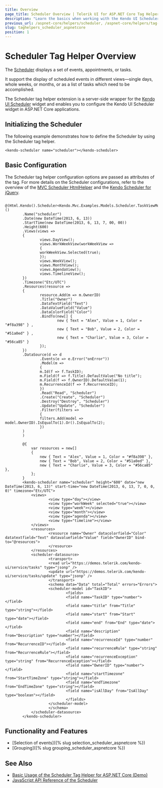 ```yaml
---
title: Overview
page_title: Scheduler Overview | Telerik UI for ASP.NET Core Tag Helpers
description: "Learn the basics when working with the Kendo UI Scheduler tag helper for ASP.NET Core (MVC 6 or ASP.NET Core MVC)."
previous_url: /aspnet-core/helpers/scheduler, /aspnet-core/helpers/tag-helpers/scheduler
slug: taghelpers_scheduler_aspnetcore
position: 1
---
```


# Scheduler Tag Helper Overview

The [Scheduler](http://docs.telerik.com/kendo-ui/controls/scheduling/scheduler/overview) displays a set of events, appointments, or tasks.

It support the display of scheduled events in different views&mdash;single days, whole weeks, or months, or as a list of tasks which need to be accomplished.

The Scheduler tag helper extension is a server-side wrapper for the [Kendo UI Scheduler](http://demos.telerik.com/kendo-ui/scheduler/index) widget and enables you to configure the Kendo UI Scheduler widget in ASP.NET Core applications.

## Initializing the Scheduler

The following example demonstrates how to define the Scheduler by using the Scheduler tag helper.

    <kendo-scheduler name="scheduler"></kendo-scheduler>

## Basic Configuration

The Scheduler tag helper configuration options are passed as attributes of the tag. For more details on the Scheduler configurations, refer to the overview of the [MVC Scheduler HtmlHelper](https://docs.telerik.com/aspnet-mvc/helpers/scheduler) and the [Kendo Scheduler for jQuery](https://docs.telerik.com/kendo-ui/api/javascript/ui/scheduler).

```cshtml
        @(Html.Kendo().Scheduler<Kendo.Mvc.Examples.Models.Scheduler.TaskViewModel>()
        .Name("scheduler")
        .Date(new DateTime(2013, 6, 13))
        .StartTime(new DateTime(2013, 6, 13, 7, 00, 00))
        .Height(600)
        .Views(views =>
        {
                views.DayView();
                views.WorkWeekView(workWeekView =>
                {
                workWeekView.Selected(true);
                });
                views.WeekView();
                views.MonthView();
                views.AgendaView();
                views.TimelineView();
        })
        .Timezone("Etc/UTC")
        .Resources(resource =>
        {
                resource.Add(m => m.OwnerID)
                .Title("Owner")
                .DataTextField("Text")
                .DataValueField("Value")
                .DataColorField("Color")
                .BindTo(new[] {
                        new { Text = "Alex", Value = 1, Color = "#f8a398" } ,
                        new { Text = "Bob", Value = 2, Color = "#51a0ed" } ,
                        new { Text = "Charlie", Value = 3, Color = "#56ca85" }
                });
        })
        .DataSource(d => d
                .Events(e => e.Error("onError"))
                .Model(m =>
                {
                m.Id(f => f.TaskID);
                m.Field(f => f.Title).DefaultValue("No title");
                m.Field(f => f.OwnerID).DefaultValue(1);
                m.RecurrenceId(f => f.RecurrenceID);
                })
                .Read("Read", "Scheduler")
                .Create("Create", "Scheduler")
                .Destroy("Destroy", "Scheduler")
                .Update("Update", "Scheduler")
                .Filter(filters =>
                {
                filters.Add(model => model.OwnerID).IsEqualTo(1).Or().IsEqualTo(2);
                })
        )
        )
```
```tagHelper
        @{
            var resources = new[]
            {
                new { Text = "Alex", Value = 1, Color = "#f8a398" },
                new { Text = "Bob", Value = 2, Color = "#51a0ed" },
                new { Text = "Charlie", Value = 3, Color = "#56ca85" },
            };
        }
        <kendo-scheduler name="scheduler" height="600" date="new DateTime(2013, 6, 13)" start-time="new DateTime(2013, 6, 13, 7, 0, 0, 0)" timezone="Etc/UTC">
            <views>
                    <view type="day"></view>
                    <view type="workWeek" selected="true"></view>
                    <view type="week"></view>
                    <view type="month"></view>
                    <view type="agenda"></view>
                    <view type="timeline"></view>
            </views>
            <resources>
                    <resource name="Owner" datacolorfield="Color" datatextfield="Text" datavaluefield="Value" field="OwnerID" bind-to="@resources">
                    </resource>
            </resources>
            <scheduler-datasource>
                    <transport>
                    <read url="https://demos.telerik.com/kendo-ui/service/tasks" type="jsonp" />
                    <update url="https://demos.telerik.com/kendo-ui/service/tasks/update" type="jsonp" />
                    </transport>
                    <schema data="Data" total="Total" errors="Errors">
                    <scheduler-model id="TaskID">
                            <fields>
                            <field name="TaskID" type="number"></field>
                            <field name="title" from="Title" type="string"></field>
                            <field name="start" from="Start" type="date"></field>
                            <field name="end" from="End" type="date"></field>
                            <field name="description" from="Description" type="number"></field>
                            <field name="recurrenceId" type="number" from="RecurrenceID"></field>
                            <field name="recurrenceRule" type="string" from="RecurrenceRule"></field>
                            <field name="recurrenceException" type="string" from="RecurrenceException"></field>
                            <field name="OwnerID" type="number"></field>
                            <field name="startTimezone" from="StartTimeZone" type="string"></field>
                            <field name="endTimezone" from="EndTimeZone" type="string"></field>
                            <field name="isAllDay" from="IsAllDay" type="boolean"></field>
                            </fields>
                    </scheduler-model>
                    </schema>
            </scheduler-datasource>
        </kendo-scheduler>
```

## Functionality and Features

* [Selection of events]({% slug selection_scheduler_aspnetcore %})
* [Grouping]({% slug grouping_scheduler_aspnetcore %})

## See Also

* [Basic Usage of the Scheduler Tag Helper for ASP.NET Core (Demo)](https://demos.telerik.com/aspnet-core/scheduler/tag-helper)
* [JavaScript API Reference of the Scheduler](http://docs.telerik.com/kendo-ui/api/javascript/ui/scheduler)
